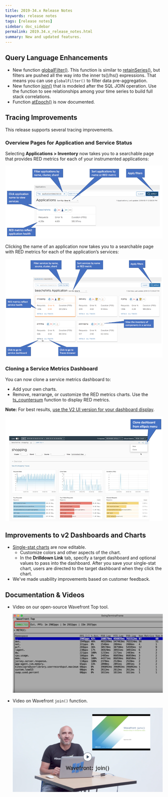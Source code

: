 ```yaml
---
title: 2019-34.x Release Notes
keywords: release notes
tags: [release notes]
sidebar: doc_sidebar
permalink: 2019.34.x_release_notes.html
summary: New and updated features.
---
```


## Query Language Enhancements

* New function [globalFilter()](ts_globalFilter.html). This function is similar to [retainSeries()](ts_retainSeries.html), but filters are pushed all the way into the inner ts()/hs() expressions. That means you can use `globalFilter()` to filter data pre-aggregation.
* New function [join()](query_language_series_joining.html) that is modeled after the SQL JOIN operation. Use the function to see relationships among your time series to build full stack correlations.
* Function [atEpoch()](ts_atEpoch.html) is now documented.

## Tracing Improvements

This release supports several tracing improvements.

### Overview Pages for Application and Service Status

Selecting **Applications > Inventory** now takes you to a searchable page that provides RED metrics for each of your instrumented applications:

![app inventory](images/tracing_application_status.png)

Clicking the name of an application now takes you to a searchable page with RED metrics for each of the application’s services:

![app services](images/tracing_app_services.png)


### Cloning a Service Metrics Dashboard

You can now clone a service metrics dashboard to:
* Add your own charts.
* Remove, rearrange, or customize the RED metrics charts. Use the [ts_countersum](ts_countersum.html) function to display RED metrics.

**Note:** For best results, [use the V2 UI version for your dashboard display](users_account_managing.html#switch-between-ui-versions).

![app services clone](images/tracing_services_clone.png)

## Improvements to v2 Dashboards and Charts

* [Single-stat charts](ui_chart_reference_v2.html#single-stat-chart) are now editable.
  - Customize colors and other aspects of the chart.
  - In the **Drilldown Link** tab, specify a target dashboard and optional values to pass into the dashboard. After you save your single-stat chart, users are directed to the target dashboard when they click the chart.
* We've made usability improvements based on customer feedback.


## Documentation & Videos

* Video on our open-source Wavefront Top tool.

  <p><a href="https://youtu.be/XROitQwFCJs" target="_blank"><img src="/images/v_wavefront_top.png" style="width: 700px;" alt="Wavefront top video"/></a></p>

* Video on Wavefront `join()` function.

  <p><a href="https://www.youtube.com/watch?v=SZhU8AO-SVk&list=PLmp0id7yKiEdaWcjNtGikcyqpNcPNbn_K&index=22&t=0s"><img src="/images/v_join.png" style="width: 700px;"/></a></p>
